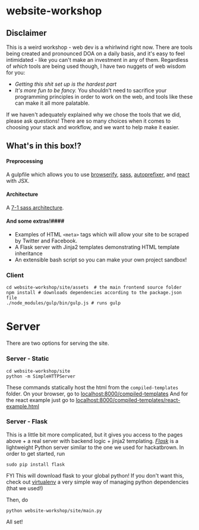 # website-workshop

## Disclaimer ##
This is a weird workshop - web dev is a whirlwind right now. There are tools being created and pronounced DOA on a daily basis, and it's easy to feel intimidated - like you can't make an investment in any of them. Regardless of *which* tools are being used though, I have two nuggets of web wisdom for you:
* *Getting this shit set up is the hardest part*
* *It's more fun to be fancy.* You shouldn't need to sacrifice your programming principles in order to work on the web, and tools like these can make it all more palatable.

If we haven't adequately explained why we chose the tools that we did, please ask questions! There are so many choices when it comes to choosing your stack and workflow, and we want to help make it easier.

## What's in this box!? ##
#### Preprocessing
A gulpfile which allows you to use [browserify](http://browserify.org/), [sass](http://sass-lang.com/), [autoprefixer](https://github.com/postcss/autoprefixer), and [react](https://facebook.github.io/react/) with JSX.

#### Architecture
A [7-1 sass architecture](https://sass-guidelin.es/#the-7-1-pattern).

#### And some extras!####
* Examples of HTML `<meta>` tags which will allow your site to be scraped by Twitter and Facebook.
* A Flask server with Jinja2 templates demonstrating HTML template inheritance
* An extensible bash script so you can make your own project sandbox!

### Client ###
```
cd website-workshop/site/assets  # the main frontend source folder
npm install # downloads dependencies according to the package.json file
./node_modules/gulp/bin/gulp.js # runs gulp 
```

# Server #
There are two options for serving the site.

### Server - Static ###
```
cd website-workshop/site
python -m SimpleHTTPServer
```
These commands statically host the html from the `compiled-templates` folder.
On your browser, go to [localhost:8000/compiled-templates](http://localhost:8000/compiled-templates)
And for the react example just go to [localhost:8000/compiled-templates/react-example.html](http://http://localhost:8000/compiled-templates/react-example.html)

### Server - Flask ###
This is a little bit more complicated, but it gives you access to the pages above + a real server with backend logic + jinja2 templating.
[*Flask*](http://flask.pocoo.org/) is a lightweight Python server similar to the one we used for hackatbrown. In order to get started, run 
```
sudo pip install flask
```

FYI This will download flask to your global python! If you don't want this, check out [virtualenv](https://virtualenv.pypa.io/en/latest/installation.html) a very simple way of managing python dependencies (that we used!)

Then, do
```
python website-workshop/site/main.py
```
All set!
